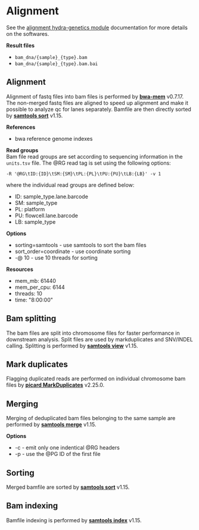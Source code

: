 # Alignment
See the [alignment hydra-genetics module](https://alignment.readthedocs.io/en/latest/) documentation for more details on the softwares.

**Result files**

* `bam_dna/{sample}_{type}.bam`
* `bam_dna/{sample}_{type}.bam.bai`

## Alignment
Alignment of fastq files into bam files is performed by **[bwa-mem](https://github.com/lh3/bwa)** v0.7.17. The non-merged fastq files are aligned to speed up alignment and make it possible to analyze qc for lanes separately. Bamfile are then directly sorted by **[samtools sort](http://www.htslib.org/doc/samtools-sort.html)** v1.15.

**References**

* bwa reference genome indexes

**Read groups**  
Bam file read groups are set according to sequencing information in the `units.tsv` file.
The @RG read tag is set using the following options:
```
-R '@RG\tID:{ID}\tSM:{SM}\tPL:{PL}\tPU:{PU}\tLB:{LB}' -v 1
```
where the individual read groups are defined below:

* ID: sample_type.lane.barcode
* SM: sample_type
* PL: platform
* PU: flowcell.lane.barcode
* LB: sample_type

**Options**

* sorting=samtools - use samtools to sort the bam files
* sort_order=coordinate - use coordinate sorting
* -@ 10 - use 10 threads for sorting

**Resources**  

* mem_mb: 61440
* mem_per_cpu: 6144
* threads: 10
* time: "8:00:00"

## Bam splitting
The bam files are split into chromosome files for faster performance in downstream analysis. Split files are used by markduplicates and SNV/INDEL calling. Splitting is performed by **[samtools view](http://www.htslib.org/doc/samtools-view.html)** v1.15.

## Mark duplicates
Flagging duplicated reads are performed on individual chromosome bam files by **[picard MarkDuplicates](https://broadinstitute.github.io/picard/command-line-overview.html#MarkDuplicates)** v2.25.0.

## Merging
Merging of deduplicated bam files belonging to the same sample are performed by **[samtools merge](http://www.htslib.org/doc/samtools-merge.html)** v1.15.

**Options**

* -c - emit only one indentical @RG headers
* -p - use the @PG ID of the first file

## Sorting
Merged bamfile are sorted by **[samtools sort](http://www.htslib.org/doc/samtools-sort.html)** v1.15.

## Bam indexing
Bamfile indexing is performed by **[samtools index](http://www.htslib.org/doc/samtools-index.html)** v1.15.
